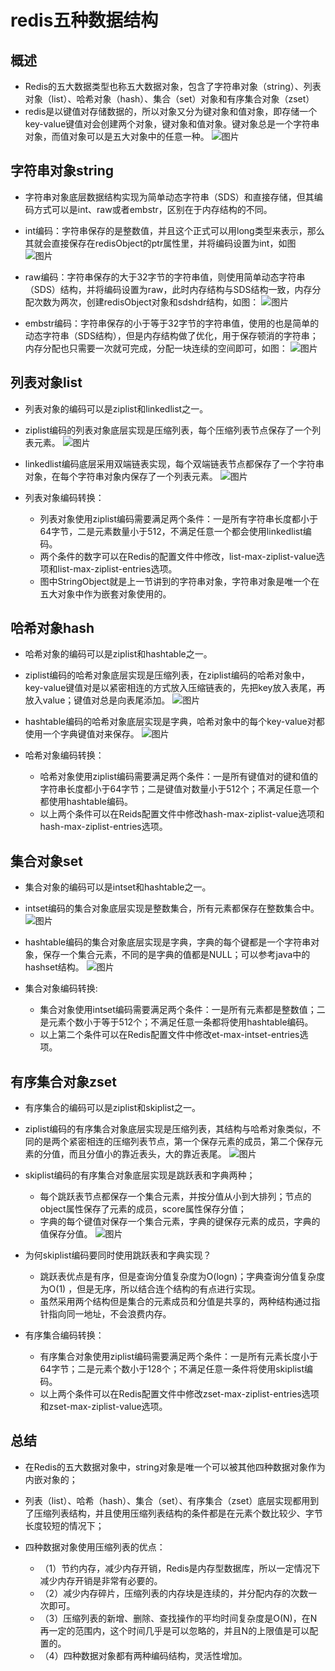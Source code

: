# redis五种数据结构

## 概述
- Redis的五大数据类型也称五大数据对象，包含了字符串对象（string）、列表对象（list）、哈希对象（hash）、集合（set）对象和有序集合对象（zset）
- redis是以键值对存储数据的，所以对象又分为键对象和值对象，即存储一个key-value键值对会创建两个对象，键对象和值对象。键对象总是一个字符串对象，而值对象可以是五大对象中的任意一种。
![图片](images/redis_1_1.png)

## 字符串对象string
- 字符串对象底层数据结构实现为简单动态字符串（SDS）和直接存储，但其编码方式可以是int、raw或者embstr，区别在于内存结构的不同。

- int编码：字符串保存的是整数值，并且这个正式可以用long类型来表示，那么其就会直接保存在redisObject的ptr属性里，并将编码设置为int，如图
![图片](images/redis_1_2.png)

- raw编码：字符串保存的大于32字节的字符串值，则使用简单动态字符串（SDS）结构，并将编码设置为raw，此时内存结构与SDS结构一致，内存分配次数为两次，创建redisObject对象和sdshdr结构，如图：
![图片](images/redis_1_3.png)

- embstr编码：字符串保存的小于等于32字节的字符串值，使用的也是简单的动态字符串（SDS结构），但是内存结构做了优化，用于保存顿消的字符串；内存分配也只需要一次就可完成，分配一块连续的空间即可，如图：
![图片](images/redis_1_4.png)

## 列表对象list
- 列表对象的编码可以是ziplist和linkedlist之一。

- ziplist编码的列表对象底层实现是压缩列表，每个压缩列表节点保存了一个列表元素。
![图片](images/redis_1_5.png)

- linkedlist编码底层采用双端链表实现，每个双端链表节点都保存了一个字符串对象，在每个字符串对象内保存了一个列表元素。
![图片](images/redis_1_6.png)

- 列表对象编码转换：
	- 列表对象使用ziplist编码需要满足两个条件：一是所有字符串长度都小于64字节，二是元素数量小于512，不满足任意一个都会使用linkedlist编码。
	- 两个条件的数字可以在Redis的配置文件中修改，list-max-ziplist-value选项和list-max-ziplist-entries选项。
	- 图中StringObject就是上一节讲到的字符串对象，字符串对象是唯一个在五大对象中作为嵌套对象使用的。

## 哈希对象hash
- 哈希对象的编码可以是ziplist和hashtable之一。

- ziplist编码的哈希对象底层实现是压缩列表，在ziplist编码的哈希对象中，key-value键值对是以紧密相连的方式放入压缩链表的，先把key放入表尾，再放入value；键值对总是向表尾添加。
![图片](images/redis_1_7.png)

- hashtable编码的哈希对象底层实现是字典，哈希对象中的每个key-value对都使用一个字典键值对来保存。
![图片](images/redis_1_8.png)

- 哈希对象编码转换：
	- 哈希对象使用ziplist编码需要满足两个条件：一是所有键值对的键和值的字符串长度都小于64字节；二是键值对数量小于512个；不满足任意一个都使用hashtable编码。
	- 以上两个条件可以在Reids配置文件中修改hash-max-ziplist-value选项和hash-max-ziplist-entries选项。

## 集合对象set
- 集合对象的编码可以是intset和hashtable之一。

- intset编码的集合对象底层实现是整数集合，所有元素都保存在整数集合中。
![图片](images/redis_1_9.png)

- hashtable编码的集合对象底层实现是字典，字典的每个键都是一个字符串对象，保存一个集合元素，不同的是字典的值都是NULL；可以参考java中的hashset结构。
![图片](images/redis_1_10.png)

- 集合对象编码转换:
	- 集合对象使用intset编码需要满足两个条件：一是所有元素都是整数值；二是元素个数小于等于512个；不满足任意一条都将使用hashtable编码。
	- 以上第二个条件可以在Redis配置文件中修改et-max-intset-entries选项。

## 有序集合对象zset
- 有序集合的编码可以是ziplist和skiplist之一。

- ziplist编码的有序集合对象底层实现是压缩列表，其结构与哈希对象类似，不同的是两个紧密相连的压缩列表节点，第一个保存元素的成员，第二个保存元素的分值，而且分值小的靠近表头，大的靠近表尾。
![图片](images/redis_1_11.png)

- skiplist编码的有序集合对象底层实现是跳跃表和字典两种；
	- 每个跳跃表节点都保存一个集合元素，并按分值从小到大排列；节点的object属性保存了元素的成员，score属性保存分值；
	- 字典的每个键值对保存一个集合元素，字典的键保存元素的成员，字典的值保存分值。
![图片](images/redis_1_12.png)

- 为何skiplist编码要同时使用跳跃表和字典实现？
	- 跳跃表优点是有序，但是查询分值复杂度为O(logn)；字典查询分值复杂度为O(1) ，但是无序，所以结合连个结构的有点进行实现。
	- 虽然采用两个结构但是集合的元素成员和分值是共享的，两种结构通过指针指向同一地址，不会浪费内存。

- 有序集合编码转换：
	- 有序集合对象使用ziplist编码需要满足两个条件：一是所有元素长度小于64字节；二是元素个数小于128个；不满足任意一条件将使用skiplist编码。
	- 以上两个条件可以在Redis配置文件中修改zset-max-ziplist-entries选项和zset-max-ziplist-value选项。

## 总结
- 在Redis的五大数据对象中，string对象是唯一个可以被其他四种数据对象作为内嵌对象的；

- 列表（list）、哈希（hash）、集合（set）、有序集合（zset）底层实现都用到了压缩列表结构，并且使用压缩列表结构的条件都是在元素个数比较少、字节长度较短的情况下；

- 四种数据对象使用压缩列表的优点：

	- （1）节约内存，减少内存开销，Redis是内存型数据库，所以一定情况下减少内存开销是非常有必要的。
	- （2）减少内存碎片，压缩列表的内存块是连续的，并分配内存的次数一次即可。
	- （3）压缩列表的新增、删除、查找操作的平均时间复杂度是O(N)，在N再一定的范围内，这个时间几乎是可以忽略的，并且N的上限值是可以配置的。
	- （4）四种数据对象都有两种编码结构，灵活性增加。
